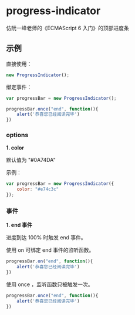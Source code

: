 # progress-indicator

仿阮一峰老师的《ECMAScript 6 入门》的顶部进度条


## 示例

直接使用：

```js
new ProgressIndicator();
```

绑定事件：

```js
var progressBar = new ProgressIndicator();

progressBar.once("end", function(){
    alert('恭喜您已经阅读完毕')
})
```


### options

**1. color**

默认值为 "#0A74DA"

示例：

```js
var progressBar = new ProgressIndicator({
    color: "#e74c3c"
});
```

### 事件

**1. end 事件**

进度到达 100% 时触发 end 事件。

使用 on 可绑定 end 事件的监听函数。

```js
progressBar.on("end", function(){
    alert('恭喜您已经阅读完毕')
})
```

使用 once ，监听函数只被触发一次。

```js
progressBar.once("end", function(){
    alert('恭喜您已经阅读完毕')
})
```
